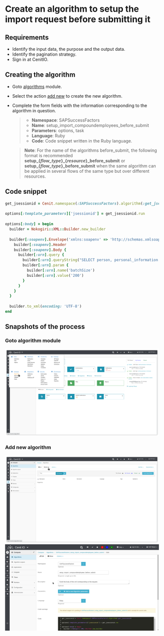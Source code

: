 # Create an algorithm to setup the import request before submitting it

## Requirements

* Identify the input data, the purpose and the output data.[<i class="fa fa-external-link" aria-hidden="true"></i>](https://cenit-io.github.io/docs/#/algorithms?id=algorithm39s-attributes)
* Identify the pagination strategy.[<i class="fa fa-external-link" aria-hidden="true"></i>](https://help.sap.com/viewer/d599f15995d348a1b45ba5603e2aba9b/2111/en-US/5c8bca0af1654b05a83193b2922dcee2.html)
* Sign in at CenitIO.[<i class="fa fa-external-link" aria-hidden="true"></i>](https://cenit.io/users/sign_in)

## Creating the algorithm

* Goto [algorithms](https://cenit.io/algorithm) module.
* Select the action [add new](https://cenit.io/algorithm/new) to create the new algorithm.
* Complete the form fields with the information corresponding to the algorithm in question.

    >- **Namespace**: SAPSuccessFactors
    >- **Name**: setup_import_compoundemployees_before_submit
    >- **Parameters**: options, task
    >- **Language**: Ruby
    >- **Code**: Code snippet written in the Ruby language.

    > **Note**: For the name of the algorithms before_submit, the following format is recommended **setup_{*flow_type*}_{*resource*}_before_submit** or **setup_{*flow_type*}_before_submit** when the same algorithm can be applied in several flows of the same type but over different resources.

## Code snippet

```ruby
get_jsessionid = Cenit.namespace(:SAPSuccessFactors).algorithm(:get_jsessionid)

options[:template_parameters]['jsessionid'] = get_jsessionid.run

options[:body] = begin
  builder = Nokogiri::XML::Builder.new_builder

  builder[:soapenv].Envelope('xmlns:soapenv' => 'http://schemas.xmlsoap.org/soap/envelope/', 'xmlns:urn' => 'urn:sfobject.sfapi.successfactors.com') {
    builder[:soapenv].Header
    builder[:soapenv].Body {
      builder[:urn].query {
        builder[:urn].queryString("SELECT person, personal_information FROM CompoundEmployee")
        builder[:urn].param {
          builder[:urn].name('batchSize')
          builder[:urn].value('200')
        }
      }
    }
  }

  builder.to_xml(encoding: 'UTF-8')
end
```

## Snapshots of the process

### Goto algorithm module

   ![](../assets/snapshots/common-algs/snapshots-001.png)
    
### Add new algorithm

   ![](../assets/snapshots/common-algs/snapshots-002.png)
   ![](../assets/snapshots/sap-sf-algs/snapshots-007.png)

